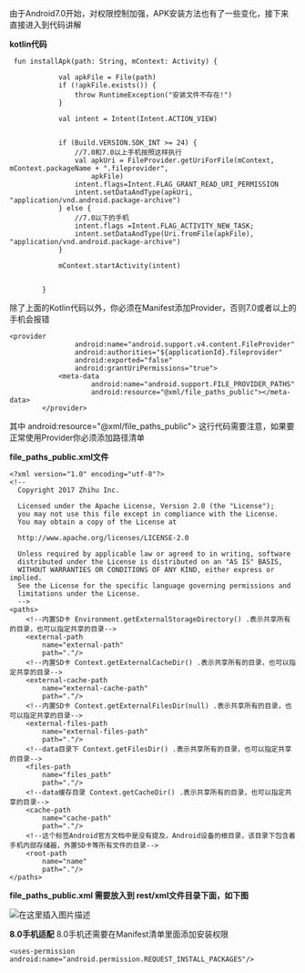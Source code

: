 由于Android7.0开始，对权限控制加强，APK安装方法也有了一些变化，接下来直接进入到代码讲解


**kotlin代码**

	

 

     fun installApk(path: String, mContext: Activity) {
    
                val apkFile = File(path)
                if (!apkFile.exists()) {
                    throw RuntimeException("安装文件不存在!")
                }
    
                val intent = Intent(Intent.ACTION_VIEW)
    
    
                if (Build.VERSION.SDK_INT >= 24) {
                    //7.0和7.0以上手机按照这样执行
                    val apkUri = FileProvider.getUriForFile(mContext, mContext.packageName + ".fileprovider",
                        apkFile)
                    intent.flags=Intent.FLAG_GRANT_READ_URI_PERMISSION
                    intent.setDataAndType(apkUri, "application/vnd.android.package-archive")
                } else {
                    //7.0以下的手机
                    intent.flags =Intent.FLAG_ACTIVITY_NEW_TASK;
                    intent.setDataAndType(Uri.fromFile(apkFile), "application/vnd.android.package-archive")
                }
    
                mContext.startActivity(intent)
    
    
            }

除了上面的Kotlin代码以外，你必须在Manifest添加Provider，否则7.0或者以上的手机会报错

    <provider
                    android:name="android.support.v4.content.FileProvider"
                    android:authorities="${applicationId}.fileprovider"
                    android:exported="false"
                    android:grantUriPermissions="true">
                <meta-data
                        android:name="android.support.FILE_PROVIDER_PATHS"
                        android:resource="@xml/file_paths_public"></meta-data>
            </provider>


其中  android:resource="@xml/file_paths_public"></meta-data> 这行代码需要注意，如果要正常使用Provider你必须添加路径清单

**file_paths_public.xml文件**

    <?xml version="1.0" encoding="utf-8"?>
    <!--
      Copyright 2017 Zhihu Inc.
    
      Licensed under the Apache License, Version 2.0 (the "License");
      you may not use this file except in compliance with the License.
      You may obtain a copy of the License at
    
      http://www.apache.org/licenses/LICENSE-2.0
    
      Unless required by applicable law or agreed to in writing, software
      distributed under the License is distributed on an "AS IS" BASIS,
      WITHOUT WARRANTIES OR CONDITIONS OF ANY KIND, either express or implied.
      See the License for the specific language governing permissions and
      limitations under the License.
      -->
    <paths>
        <!--内置SD卡 Environment.getExternalStorageDirectory() .表示共享所有的目录，也可以指定共享的目录-->
        <external-path
            name="external-path"
            path="."/>
        <!--内置SD卡 Context.getExternalCacheDir() .表示共享所有的目录，也可以指定共享的目录-->
        <external-cache-path
            name="external-cache-path"
            path="."/>
        <!--内置SD卡 Context.getExternalFilesDir(null) .表示共享所有的目录，也可以指定共享的目录-->
        <external-files-path
            name="external-files-path"
            path="."/>
        <!--data目录下 Context.getFilesDir() .表示共享所有的目录，也可以指定共享的目录-->
        <files-path
            name="files_path"
            path="."/>
        <!--data缓存目录 Context.getCacheDir() .表示共享所有的目录，也可以指定共享的目录-->
        <cache-path
            name="cache-path"
            path="."/>
        <!--这个标签Android官方文档中是没有提及，Android设备的根目录，该目录下包含着手机内部存储器，外置SD卡等所有文件的目录-->
        <root-path
            name="name"
            path="."/>
    </paths>

**file_paths_public.xml 需要放入到 rest/xml文件目录下面，如下图**

![在这里插入图片描述](https://img-blog.csdnimg.cn/20190702191608134.png?x-oss-process=image/watermark,type_ZmFuZ3poZW5naGVpdGk,shadow_10,text_aHR0cHM6Ly9ibG9nLmNzZG4ubmV0L1RFMjgwOTMxNjM=,size_16,color_FFFFFF,t_70)

**8.0手机适配**
8.0手机还需要在Manifest清单里面添加安装权限

    <uses-permission android:name="android.permission.REQUEST_INSTALL_PACKAGES"/>

